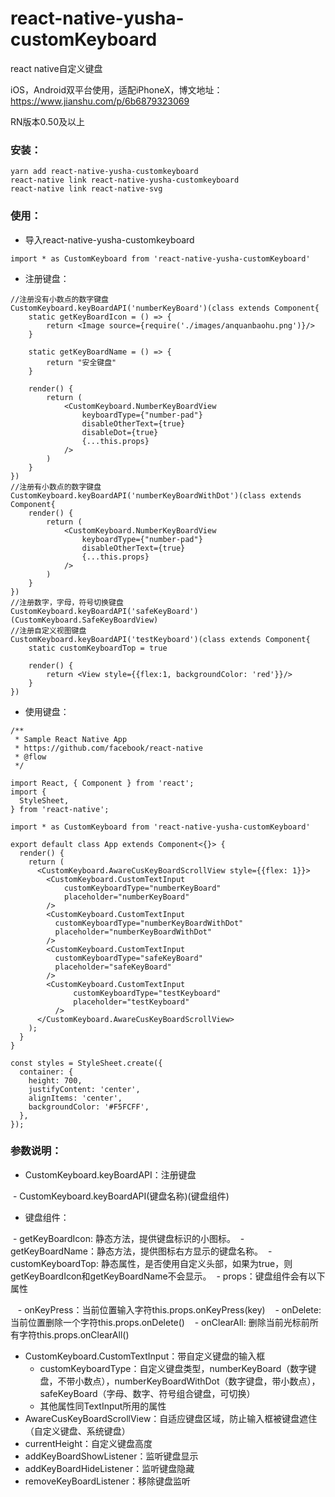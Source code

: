 # react-native-yusha-customKeyboard
react native自定义键盘

iOS，Android双平台使用，适配iPhoneX，博文地址：https://www.jianshu.com/p/6b6879323069

RN版本0.50及以上

### 安装：

```
yarn add react-native-yusha-customkeyboard
react-native link react-native-yusha-customkeyboard
react-native link react-native-svg
```

### 使用：
- 导入react-native-yusha-customkeyboard
```
import * as CustomKeyboard from 'react-native-yusha-customKeyboard'
```
- 注册键盘：
```
//注册没有小数点的数字键盘
CustomKeyboard.keyBoardAPI('numberKeyBoard')(class extends Component{
    static getKeyBoardIcon = () => {
        return <Image source={require('./images/anquanbaohu.png')}/>
    }

    static getKeyBoardName = () => {
        return "安全键盘"
    }

    render() {
        return (
            <CustomKeyboard.NumberKeyBoardView
                keyboardType={"number-pad"}
                disableOtherText={true}
                disableDot={true}
                {...this.props}
            />
        )
    }
})
//注册有小数点的数字键盘
CustomKeyboard.keyBoardAPI('numberKeyBoardWithDot')(class extends Component{
    render() {
        return (
            <CustomKeyboard.NumberKeyBoardView
                keyboardType={"number-pad"}
                disableOtherText={true}
                {...this.props}
            />
        )
    }
})
//注册数字，字母，符号切换键盘
CustomKeyboard.keyBoardAPI('safeKeyBoard')(CustomKeyboard.SafeKeyBoardView)
//注册自定义视图键盘
CustomKeyboard.keyBoardAPI('testKeyboard')(class extends Component{
    static customKeyboardTop = true

    render() {
        return <View style={{flex:1, backgroundColor: 'red'}}/>
    }
})
```
- 使用键盘：
```
/**
 * Sample React Native App
 * https://github.com/facebook/react-native
 * @flow
 */

import React, { Component } from 'react';
import {
  StyleSheet,
} from 'react-native';

import * as CustomKeyboard from 'react-native-yusha-customKeyboard'

export default class App extends Component<{}> {
  render() {
    return (
      <CustomKeyboard.AwareCusKeyBoardScrollView style={{flex: 1}}>
        <CustomKeyboard.CustomTextInput
            customKeyboardType="numberKeyBoard"
            placeholder="numberKeyBoard"
        />
        <CustomKeyboard.CustomTextInput
          customKeyboardType="numberKeyBoardWithDot"
          placeholder="numberKeyBoardWithDot"
        />
        <CustomKeyboard.CustomTextInput
          customKeyboardType="safeKeyBoard"
          placeholder="safeKeyBoard"
        />
        <CustomKeyboard.CustomTextInput
              customKeyboardType="testKeyboard"
              placeholder="testKeyboard"
          />
      </CustomKeyboard.AwareCusKeyBoardScrollView>
    );
  }
}

const styles = StyleSheet.create({
  container: {
    height: 700,
    justifyContent: 'center',
    alignItems: 'center',
    backgroundColor: '#F5FCFF',
  },
});
```

### 参数说明：
- CustomKeyboard.keyBoardAPI：注册键盘

  - CustomKeyboard.keyBoardAPI(键盘名称)(键盘组件)
- 键盘组件：

  - getKeyBoardIcon: 静态方法，提供键盘标识的小图标。
  - getKeyBoardName：静态方法，提供图标右方显示的键盘名称。
  - customKeyboardTop: 静态属性，是否使用自定义头部，如果为true，则getKeyBoardIcon和getKeyBoardName不会显示。
  - props：键盘组件会有以下属性
  
    - onKeyPress：当前位置输入字符this.props.onKeyPress(key)
    - onDelete: 当前位置删除一个字符this.props.onDelete()
    - onClearAll: 删除当前光标前所有字符this.props.onClearAll()
- CustomKeyboard.CustomTextInput：带自定义键盘的输入框
  - customKeyboardType：自定义键盘类型，numberKeyBoard（数字键盘，不带小数点），numberKeyBoardWithDot（数字键盘，带小数点），safeKeyBoard（字母、数字、符号组合键盘，可切换）
  - 其他属性同TextInput所用的属性
- AwareCusKeyBoardScrollView：自适应键盘区域，防止输入框被键盘遮住（自定义键盘、系统键盘）
- currentHeight：自定义键盘高度
- addKeyBoardShowListener：监听键盘显示
- addKeyBoardHideListener：监听键盘隐藏
- removeKeyBoardListener：移除键盘监听
